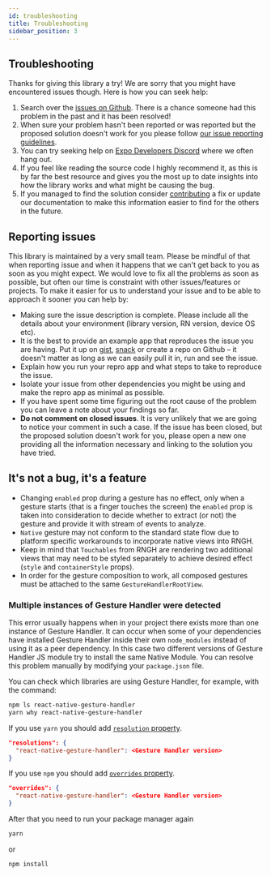 ```yaml
---
id: troubleshooting
title: Troubleshooting
sidebar_position: 3
---
```


## Troubleshooting

Thanks for giving this library a try! We are sorry that you might have encountered issues though. Here is how you can seek help:

1. Search over the [issues on Github](https://github.com/software-mansion/react-native-gesture-handler/issues). There is a chance someone had this problem in the past and it has been resolved!
2. When sure your problem hasn't been reported or was reported but the proposed solution doesn't work for you please follow [our issue reporting guidelines](#reporting-issues).
3. You can try seeking help on [Expo Developers Discord](https://chat.expo.dev/) where we often hang out.
4. If you feel like reading the source code I highly recommend it, as this is by far the best resource and gives you the most up to date insights into how the library works and what might be causing the bug.
5. If you managed to find the solution consider [contributing](introduction.md#contributing) a fix or update our documentation to make this information easier to find for the others in the future.

## Reporting issues

This library is maintained by a very small team.
Please be mindful of that when reporting issue and when it happens that we can't get back to you as soon as you might expect.
We would love to fix all the problems as soon as possible, but often our time is constraint with other issues/features or projects.
To make it easier for us to understand your issue and to be able to approach it sooner you can help by:

- Making sure the issue description is complete. Please include all the details about your environment (library version, RN version, device OS etc).
- It is the best to provide an example app that reproduces the issue you are having. Put it up on [gist](https://gist.github.com/), [snack](https://snack.expo.io) or create a repo on Github – it doesn't matter as long as we can easily pull it in, run and see the issue.
- Explain how you run your repro app and what steps to take to reproduce the issue.
- Isolate your issue from other dependencies you might be using and make the repro app as minimal as possible.
- If you have spent some time figuring out the root cause of the problem you can leave a note about your findings so far.
- **Do not comment on closed issues**. It is very unlikely that we are going to notice your comment in such a case. If the issue has been closed, but the proposed solution doesn't work for you, please open a new one providing all the information necessary and linking to the solution you have tried.

## It's not a bug, it's a feature

- Changing `enabled` prop during a gesture has no effect, only when a gesture starts (that is a finger touches the screen) the `enabled` prop is taken into consideration to decide whether to extract (or not) the gesture and provide it with stream of events to analyze.
- `Native` gesture may not conform to the standard state flow due to platform specific workarounds to incorporate native views into RNGH.
- Keep in mind that `Touchables` from RNGH are rendering two additional views that may need to be styled separately to achieve desired effect (`style` and `containerStyle` props).
- In order for the gesture composition to work, all composed gestures must be attached to the same `GestureHandlerRootView`.

### Multiple instances of Gesture Handler were detected

This error usually happens when in your project there exists more than one instance of Gesture Handler. It can occur when some of your dependencies have installed Gesture Handler inside their own `node_modules` instead of using it as a peer dependency. In this case two different versions of Gesture Handler JS module try to install the same Native Module. You can resolve this problem manually by modifying your `package.json` file.

You can check which libraries are using Gesture Handler, for example, with the command:

```bash
npm ls react-native-gesture-handler
yarn why react-native-gesture-handler
```

If you use `yarn` you should add [`resolution` property](https://classic.yarnpkg.com/lang/en/docs/selective-version-resolutions/).

```json
"resolutions": {
  "react-native-gesture-handler": <Gesture Handler version>
}
```

If you use `npm` you should add [`overrides` property](https://docs.npmjs.com/cli/v8/configuring-npm/package-json#overrides).

```json
"overrides": {
  "react-native-gesture-handler": <Gesture Handler version>
}
```

After that you need to run your package manager again

```bash
yarn
```

or

```bash
npm install
```
